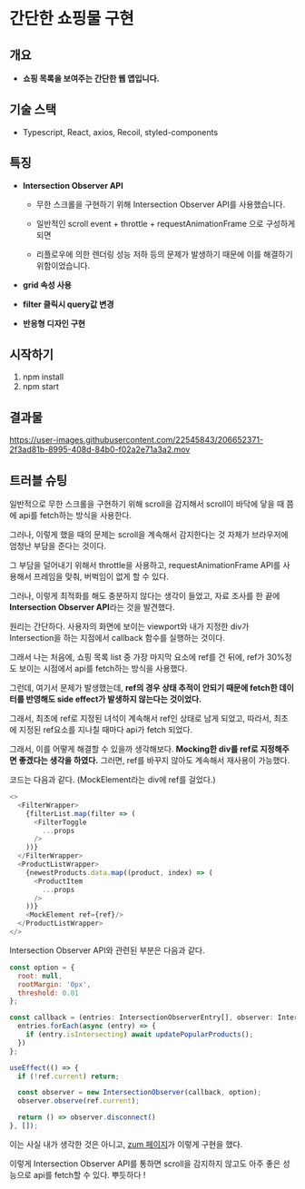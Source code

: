 # 간단한 쇼핑물 구현

## 개요

- **쇼핑 목록을 보여주는 간단한 웹 앱입니다.**

## 기술 스택
- Typescript, React, axios, Recoil, styled-components

## 특징

- **Intersection Observer API** 

  - 무한 스크롤을 구현하기 위해 Intersection Observer API를 사용했습니다. 

  - 일반적인 scroll event + throttle + requestAnimationFrame 으로 구성하게되면

  - 리플로우에 의한 렌더링 성능 저하 등의 문제가 발생하기 때문에 이를 해결하기 위함이었습니다. 

- **grid 속성 사용** 

- **filter 클릭시 query값 변경**

- **반응형 디자인 구현**

## 시작하기 

1. npm install
2. npm start

## 결과물
https://user-images.githubusercontent.com/22545843/206652371-2f3ad81b-8995-408d-84b0-f02a2e71a3a2.mov

## 트러블 슈팅 

일반적으로 무한 스크롤을 구현하기 위해 scroll을 감지해서 scroll이 바닥에 닿을 때 쯤에 api를 fetch하는 방식을 사용한다.

그러나, 이렇게 했을 때의 문제는 scroll을 계속해서 감지한다는 것 자체가 브라우저에 엄청난 부담을 준다는 것이다. 

그 부담을 덜어내기 위해서 throttle을 사용하고, requestAnimationFrame API를 사용해서 프레임을 맞춰, 버벅임이 없게 할 수 있다. 

그러나, 이렇게 최적화를 해도 충분하지 않다는 생각이 들었고, 자료 조사를 한 끝에 **Intersection Observer API**라는 것을 발견했다. 

원리는 간단하다. 사용자의 화면에 보이는 viewport와 내가 지정한 div가 Intersection을 하는 지점에서 callback 함수를 실행하는 것이다. 

그래서 나는 처음에, 쇼핑 목록 list 중 가장 마지막 요소에 ref를 건 뒤에, ref가 30%정도 보이는 시점에서 api를 fetch하는 방식을 사용했다. 

그런데, 여기서 문제가 발생했는데, **ref의 경우 상태 추적이 안되기 때문에 fetch한 데이터를 반영해도 side effect가 발생하지 않는다는 것이었다.**

그래서, 최초에 ref로 지정된 녀석이 계속해서 ref인 상태로 남게 되었고, 따라서, 최초에 지정된 ref요소를 지나칠 때마다 api가 fetch 되었다. 

그래서, 이를 어떻게 해결할 수 있을까 생각해보다. **Mocking한 div를 ref로 지정해주면 좋겠다는 생각을 하였다.** 그러면, ref를 바꾸지 않아도 계속해서 재사용이 가능했다. 

코드는 다음과 같다. (MockElement라는 div에 ref를 걸었다.)

```js
<>
  <FilterWrapper>
    {filterList.map(filter => (
      <FilterToggle
        ...props
      />
    ))}
  </FilterWrapper>
  <ProductListWrapper>
    {newestProducts.data.map((product, index) => (
      <ProductItem 
        ...props
      />
    ))}
    <MockElement ref={ref}/>
  </ProductListWrapper>
</>
```

Intersection Observer API와 관련된 부분은 다음과 같다.

```js
const option = {
  root: null,
  rootMargin: '0px',
  threshold: 0.01
};

const callback = (entries: IntersectionObserverEntry[], observer: IntersectionObserver) => {
  entries.forEach(async (entry) => {
    if (entry.isIntersecting) await updatePopularProducts();
  })
};

useEffect(() => {
  if (!ref.current) return;

  const observer = new IntersectionObserver(callback, option);
  observer.observe(ref.current);

  return () => observer.disconnect()
}, []);
```

이는 사실 내가 생각한 것은 아니고, [zum 페이지](https://start.zum.com/popularity)가 이렇게 구현을 했다. 

이렇게 Intersection Observer API를 통하면 scroll을 감지하지 않고도 아주 좋은 성능으로 api를 fetch할 수 있다. 뿌듯하다 !
